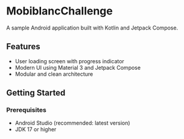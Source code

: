 # MobiblancChallenge

A sample Android application built with Kotlin and Jetpack Compose.

## Features

- User loading screen with progress indicator
- Modern UI using Material 3 and Jetpack Compose
- Modular and clean architecture

## Getting Started

### Prerequisites

- Android Studio (recommended: latest version)
- JDK 17 or higher
